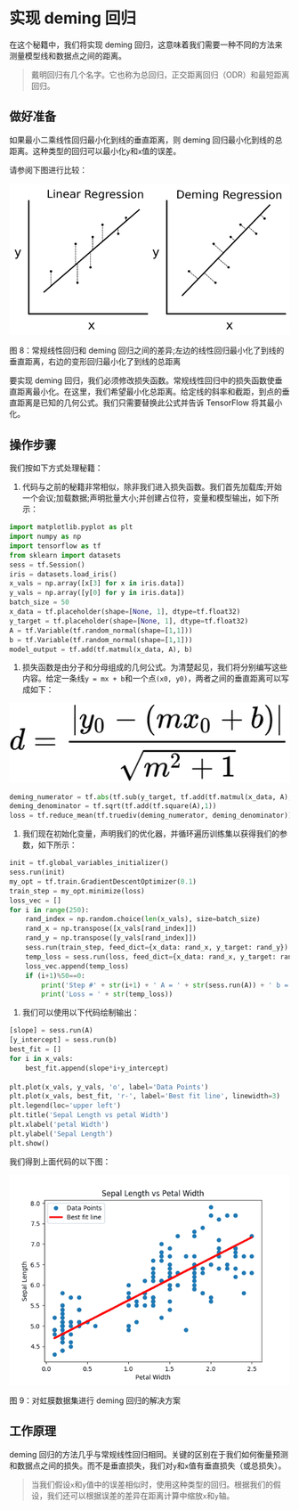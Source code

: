 # 实现 deming 回归

在这个秘籍中，我们将实现 deming 回归，这意味着我们需要一种不同的方法来测量模型线和数据点之间的距离。

> 戴明回归有几个名字。它也称为总回归，正交距离回归（ODR）和最短距离回归。

## 做好准备

如果最小二乘线性回归最小化到线的垂直距离，则 deming 回归最小化到线的总距离。这种类型的回归可以最小化`y`和`x`值的误差。

请参阅下图进行比较：

![](img/7b0c20a1-43c3-4a07-9785-2f7a5706ad6b.png)

图 8：常规线性回归和 deming 回归之间的差异;左边的线性回归最小化了到线的垂直距离，右边的变形回归最小化了到线的总距离

要实现 deming 回归，我们必须修改损失函数。常规线性回归中的损失函数使垂直距离最小化。在这里，我们希望最小化总距离。给定线的斜率和截距，到点的垂直距离是已知的几何公式​​。我们只需要替换此公式并告诉 TensorFlow 将其最小化。

## 操作步骤

我们按如下方式处理秘籍：

1.  代码与之前的秘籍非常相似，除非我们进入损失函数。我们首先加载库;开始一个会议;加载数据;声明批量大小;并创建占位符，变量和模型输出，如下所示：

```py
import matplotlib.pyplot as plt 
import numpy as np 
import tensorflow as tf 
from sklearn import datasets 
sess = tf.Session() 
iris = datasets.load_iris() 
x_vals = np.array([x[3] for x in iris.data]) 
y_vals = np.array([y[0] for y in iris.data]) 
batch_size = 50 
x_data = tf.placeholder(shape=[None, 1], dtype=tf.float32) 
y_target = tf.placeholder(shape=[None, 1], dtype=tf.float32) 
A = tf.Variable(tf.random_normal(shape=[1,1])) 
b = tf.Variable(tf.random_normal(shape=[1,1])) 
model_output = tf.add(tf.matmul(x_data, A), b)
```

1.  损失函数是由分子和分母组成的几何公式​​。为清楚起见，我们将分别编写这些内容。给定一条线`y = mx + b`和一个点`(x0, y0)`，两者之间的垂直距离可以写成如下：

![](img/9537f564-ab2b-4b6a-936e-2432e21e2859.png)

```py
deming_numerator = tf.abs(tf.sub(y_target, tf.add(tf.matmul(x_data, A), b))) 
deming_denominator = tf.sqrt(tf.add(tf.square(A),1)) 
loss = tf.reduce_mean(tf.truediv(deming_numerator, deming_denominator)) 
```

1.  我们现在初始化变量，声明我们的优化器，并循环遍历训练集以获得我们的参数，如下所示：

```py
init = tf.global_variables_initializer() 
sess.run(init) 
my_opt = tf.train.GradientDescentOptimizer(0.1) 
train_step = my_opt.minimize(loss) 
loss_vec = [] 
for i in range(250): 
    rand_index = np.random.choice(len(x_vals), size=batch_size) 
    rand_x = np.transpose([x_vals[rand_index]]) 
    rand_y = np.transpose([y_vals[rand_index]]) 
    sess.run(train_step, feed_dict={x_data: rand_x, y_target: rand_y}) 
    temp_loss = sess.run(loss, feed_dict={x_data: rand_x, y_target: rand_y}) 
    loss_vec.append(temp_loss) 
    if (i+1)%50==0: 
        print('Step #' + str(i+1) + ' A = ' + str(sess.run(A)) + ' b = ' + str(sess.run(b))) 
        print('Loss = ' + str(temp_loss)) 
```

1.  我们可以使用以下代码绘制输出：

```py
[slope] = sess.run(A) 
[y_intercept] = sess.run(b) 
best_fit = [] 
for i in x_vals: 
    best_fit.append(slope*i+y_intercept)

plt.plot(x_vals, y_vals, 'o', label='Data Points') 
plt.plot(x_vals, best_fit, 'r-', label='Best fit line', linewidth=3) 
plt.legend(loc='upper left') 
plt.title('Sepal Length vs petal Width') 
plt.xlabel('petal Width') 
plt.ylabel('Sepal Length') 
plt.show() 
```

我们得到上面代码的以下图：

![](img/e53cec07-65ac-4af7-8a26-f9d5a1c27642.png)

图 9：对虹膜数据集进行 deming 回归的解决方案

## 工作原理

deming 回归的方法几乎与常规线性回归相同。关键的区别在于我们如何衡量预测和数据点之间的损失。而不是垂直损失，我们对`y`和`x`值有垂直损失（或总损失）。

> 当我们假设`x`和`y`值中的误差相似时，使用这种类型的回归。根据我们的假设，我们还可以根据误差的差异在距离计算中缩放`x`和`y`轴。